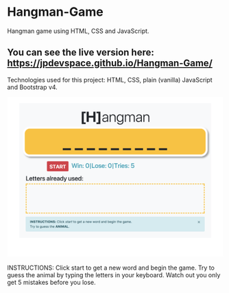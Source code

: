 # Hangman-Game
Hangman game using HTML, CSS and JavaScript.

## You can see the live version here: https://jpdevspace.github.io/Hangman-Game/

Technologies used for this project: HTML, CSS, plain (vanilla) JavaScript and Bootstrap v4.
    
![alt text][screenshot]

[screenshot]: https://github.com/jpdevspace/Hangman-Game/blob/master/assets/screenshot.png "Hangman Game Screenshot"

INSTRUCTIONS: Click start to get a new word and begin the game. Try to guess the animal by typing the letters in your keyboard. Watch out you only get 5 mistakes before you lose.

